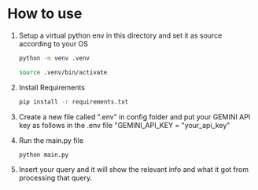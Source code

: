 # How to use
1. Setup a virtual python env in this directory and set it as source according to your OS
    ```bash
    python -m venv .venv
    ```
    ```bash
    source .venv/bin/activate
    ```
2. Install Requirements
    ```bash
    pip install -r requirements.txt
    ```
3. Create a new file called ".env" in config folder and put your GEMINI API key as follows in the .env file
    "GEMINI_API_KEY = "your_api_key"

4. Run the main.py file
    ```bash
    python main.py
    ```
5. Insert your query and it will show the relevant info and what it got from processing that query.
